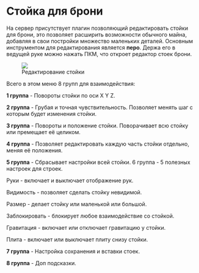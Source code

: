 # Стойка для брони

На сервер присутствует плагин позволяющий редактировать стойки для брони, это позволяет расширить возможности обычного майна, добавляя в свои постройки множество маленьких деталей.
Основным инструментом для редактирования является **перо**. Держа его в ведущей руке можно нажать ПКМ, что откроет редактор стоек брони.

<figure>
    <img src="https://2376298745-files.gitbook.io/~/files/v0/b/gitbook-x-prod.appspot.com/o/spaces%2FiafV1IVuYhXRQw30ttj9%2Fuploads%2Fv3fB5zkw4s71BZXYCUyx%2F%D0%91%D0%B5%D0%B7%D1%8B%D0%BC%D1%8F%D0%BD%D0%BD%D1%8B%D0%B9.png?alt=media&token=fc71efb3-bba0-456e-bf65-c0ea297c19b2">
    <figcaption>Редактирование стойки</figcaption>
</figure>

Всего в этом меню 8 групп для взаимодействия:

**1 группа** - Повороты стойки по оси X Y Z.

**2 группа** - Грубая и точная чувствительность. Позволяет менять шаг с которым будет изменения стойки.

**3 группа** - Повороты и положение стойки. Поворачивает всю стойку или премещает её целиком.

**4 группа** - Позволяет редактировать каждую часть стойки отдельно, меняя её положения.

**5 группа** - Сбрасывает настройки всей стойки. 6 группа - 5 полезных настроек для строек.

Руки - включает и выключает отображение рук.

Видимость - позволяет сделать стойку невидимой.

Размер - делает стойку или маленькой или большой.

Заблокировать - блокирует любое взаимодействие со стойкой.

Гравитация - включает или отключает гравитацию у стойки.

Плита - включает или выключает плиту снизу стойки.

**7 группа** - Настройка сохранения и вставки стоек.

**8 группа** - Доп подсказки.